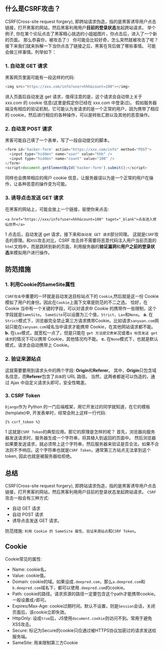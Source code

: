 ## 什么是CSRF攻击？
CSRF(Cross-site request forgery), 即跨站请求伪造，指的是黑客诱导用户点击链接，打开黑客的网站，然后黑客利用用户**目前的登录状态**发起跨站请求。
举个例子, 你在某个论坛点击了黑客精心挑选的小姐姐图片，你点击后，进入了一个新的页面。
那么恭喜你，被攻击了:）
你可能会比较好奇，怎么突然就被攻击了呢？接下来我们就来拆解一下当你点击了链接之后，黑客在背后做了哪些事情。
可能会做三样事情。列举如下：
### 1. 自动发 GET 请求
黑客网页里面可能有一段这样的代码:
```javascript
<img src="https://xxx.com/info?user=hhh&count=100"></img>
```


进入页面后自动发送 get 请求，值得注意的是，这个请求会自动带上关于 xxx.com 的 cookie 信息(这里是假定你已经在 xxx.com 中登录过)。
假如服务器端没有相应的验证机制，它可能认为发请求的是一个正常的用户，因为携带了相应的 cookie，然后进行相应的各种操作，可以是转账汇款以及其他的恶意操作。
### 2. 自动发 POST 请求
黑客可能自己填了一个表单，写了一段自动提交的脚本。
```javascript
<form id='hacker-form' action="https://xxx.com/info" method="POST">
  <input type="hidden" name="user" value="hhh" />
  <input type="hidden" name="count" value="100" />
</form>
<script>document.getElementById('hacker-form').submit();</script>
```


同样也会携带相应的用户 cookie 信息，让服务器误以为是一个正常的用户在操作，让各种恶意的操作变为可能。
### 3. 诱导点击发送 GET 请求
在黑客的网站上，可能会放上一个链接，驱使你来点击:
```
<a href="https://xxx/info?user=hhh&count=100" taget="_blank">点击进入修仙世界</a>
```
1
点击后，自动发送 get 请求，接下来和`自动发 GET 请求`部分同理。
这就是`CSRF`攻击的原理。和`XSS`攻击对比，CSRF 攻击并不需要将恶意代码注入用户当前页面的`html`文档中，而是跳转到新的页面，利用服务器的**验证漏洞**和**用户之前的登录状态**来模拟用户进行操作。
## 防范措施
### 1. 利用Cookie的SameSite属性
`CSRF攻击`中重要的一环就是自动发送目标站点下的 `Cookie`,然后就是这一份 Cookie 模拟了用户的身份。因此在`Cookie`上面下文章是防范的不二之选。
恰好，在 Cookie 当中有一个关键的字段，可以对请求中 Cookie 的携带作一些限制，这个字段就是`SameSite`。
`SameSite`可以设置为三个值，`Strict`、`Lax`和`None`。
**a.** 在`Strict`模式下，浏览器完全禁止第三方请求携带Cookie。比如请求`sanyuan.com`网站只能在`sanyuan.com`域名当中请求才能携带 Cookie，在其他网站请求都不能。
**b.** 在`Lax`模式，就宽松一点了，但是只能在 `get 方法提交表单`况或者`a 标签发送 get 请求`的情况下可以携带 Cookie，其他情况均不能。
**c.** 在`None`模式下，也就是默认模式，请求会自动携带上 Cookie。
### 2. 验证来源站点
这就需要要用到请求头中的两个字段: **Origin**和**Referer**。
其中，**Origin**只包含域名信息，而**Referer**包含了`具体`的 URL 路径。
当然，这两者都是可以伪造的，通过 Ajax 中自定义请求头即可，安全性略差。
### 3. CSRF Token
`Django`作为 Python 的一门后端框架，用它开发过的同学就知道，在它的模板(template)中, 开发表单时，经常会附上这样一行代码:
```
{% csrf_token %}
```
1
这就是`CSRF Token`的典型应用。那它的原理是怎样的呢？
首先，浏览器向服务器发送请求时，服务器生成一个字符串，将其植入到返回的页面中。
然后浏览器如果要发送请求，就必须带上这个字符串，然后服务器来验证是否合法，如果不合法则不予响应。这个字符串也就是`CSRF Token`，通常第三方站点无法拿到这个 token, 因此也就是被服务器给拒绝。
## 总结
CSRF(Cross-site request forgery), 即跨站请求伪造，指的是黑客诱导用户点击链接，打开黑客的网站，然后黑客利用用户目前的登录状态发起跨站请求。
`CSRF`攻击一般会有三种方式:

- 自动 GET 请求
- 自动 POST 请求
- 诱导点击发送 GET 请求。

防范措施: `利用 Cookie 的 SameSite 属性`、`验证来源站点`和`CSRF Token`。
## Cookie
Cookie常见的属性:

- Name: cookie名。
- Value: cookie值。
- Domain: cookie的域。如果设成`.deepred.com`，那么`a.deepred.com`和`b.deepred.com`域名下，都可以使用`.deepred.com`的cookie。
- Path: cookie的路径。请求资源的路径一定要包含这个path才能携带cookie。一般设置成`/`即可。
- Expires/Max-Age: cookie过期时间。默认不设置，则是`Session`会话，关闭页面后，该cookie立即失效。
- HttpOnly: 设成`true`后，JS使用`document.cookie`则访问不到。常用于避免XSS攻击。
- Secure: 标记为Secure的cookie只应通过被HTTPS协议加密过的请求发送给服务端。
- SameSite: 用来限制第三方Cookie
